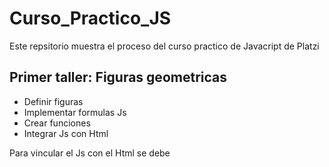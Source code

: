 # Curso_Practico_JS
Este repsitorio muestra el proceso del curso practico de Javacript de Platzi

## Primer taller: Figuras geometricas
- Definir figuras 
- Implementar formulas Js
- Crear funciones
- Integrar Js con Html

Para vincular el Js con el Html se debe <script src="./figuras.js"></script>